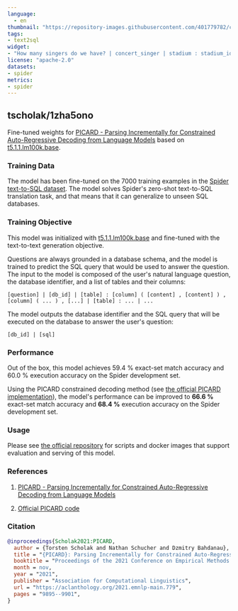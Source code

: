 ```yaml
---
language: 
  - en
thumbnail: "https://repository-images.githubusercontent.com/401779782/c2f46be5-b74b-4620-ad64-57487be3b1ab"
tags:
- text2sql
widget:
- "How many singers do we have? | concert_singer | stadium : stadium_id, location, name, capacity, highest, lowest, average | singer : singer_id, name, country, song_name, song_release_year, age, is_male | concert : concert_id, concert_name, theme, stadium_id, year | singer_in_concert : concert_id, singer_id"
license: "apache-2.0"
datasets:
- spider
metrics:
- spider
---
```


## tscholak/1zha5ono

Fine-tuned weights for [PICARD - Parsing Incrementally for Constrained Auto-Regressive Decoding from Language Models](https://arxiv.org/abs/2109.05093) based on [t5.1.1.lm100k.base](https://github.com/google-research/text-to-text-transfer-transformer/blob/main/released_checkpoints.md#lm-adapted-t511lm100k).


### Training Data

The model has been fine-tuned on the 7000 training examples in the [Spider text-to-SQL dataset](https://yale-lily.github.io/spider). The model solves Spider's zero-shot text-to-SQL translation task, and that means that it can generalize to unseen SQL databases.


### Training Objective

This model was initialized with [t5.1.1.lm100k.base](https://github.com/google-research/text-to-text-transfer-transformer/blob/main/released_checkpoints.md#lm-adapted-t511lm100k) and fine-tuned with the text-to-text generation objective.

Questions are always grounded in a database schema, and the model is trained to predict the SQL query that would be used to answer the question. The input to the model is composed of the user's natural language question, the database identifier, and a list of tables and their columns:

```
[question] | [db_id] | [table] : [column] ( [content] , [content] ) , [column] ( ... ) , [...] | [table] : ... | ...
```

The model outputs the database identifier and the SQL query that will be executed on the database to answer the user's question:

```
[db_id] | [sql]
```


### Performance

Out of the box, this model achieves 59.4 % exact-set match accuracy and 60.0 % execution accuracy on the Spider development set.

Using the PICARD constrained decoding method (see [the official PICARD implementation](https://github.com/ElementAI/picard)), the model's performance can be improved to **66.6 %** exact-set match accuracy and **68.4 %** execution accuracy on the Spider development set.


### Usage

Please see [the official repository](https://github.com/ElementAI/picard) for scripts and docker images that support evaluation and serving of this model.


### References

1. [PICARD - Parsing Incrementally for Constrained Auto-Regressive Decoding from Language Models](https://arxiv.org/abs/2109.05093)

2. [Official PICARD code](https://github.com/ElementAI/picard)


### Citation

```bibtex
@inproceedings{Scholak2021:PICARD,
  author = {Torsten Scholak and Nathan Schucher and Dzmitry Bahdanau},
  title = "{PICARD}: Parsing Incrementally for Constrained Auto-Regressive Decoding from Language Models",
  booktitle = "Proceedings of the 2021 Conference on Empirical Methods in Natural Language Processing",
  month = nov,
  year = "2021",
  publisher = "Association for Computational Linguistics",
  url = "https://aclanthology.org/2021.emnlp-main.779",
  pages = "9895--9901",
}
```